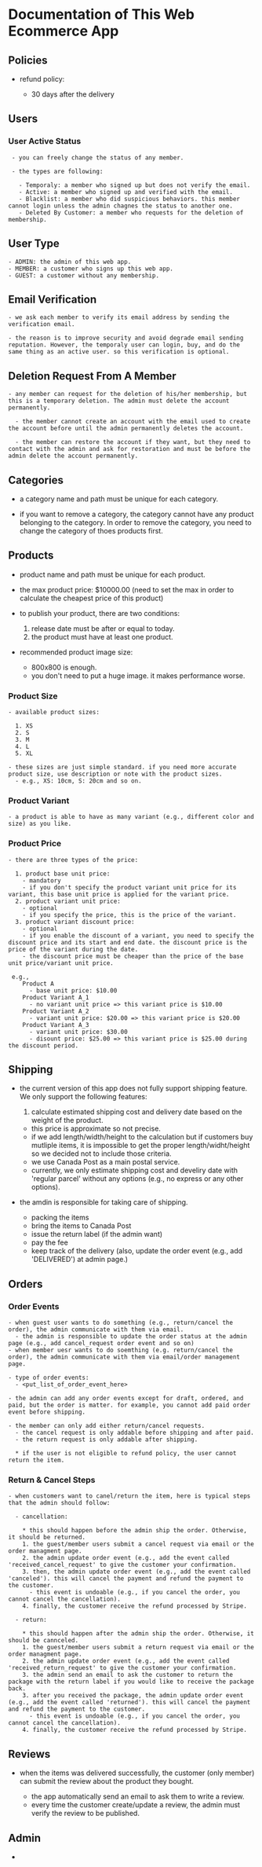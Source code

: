 # Documentation of This Web Ecommerce App


## Policies

  - refund policy:

      - 30 days after the delivery

## Users

  ### User Active Status

     - you can freely change the status of any member.

     - the types are following:

       - Temporaly: a member who signed up but does not verify the email.
       - Active: a member who signed up and verified with the email.
       - Blacklist: a member who did suspicious behaviors. this member cannot login unless the admin chagnes the status to another one.
       - Deleted By Customer: a member who requests for the deletion of membership.

  ## User Type

    - ADMIN: the admin of this web app.
    - MEMBER: a customer who signs up this web app.
    - GUEST: a customer without any membership.

  ## Email Verification

    - we ask each member to verify its email address by sending the verification email.

    - the reason is to improve security and avoid degrade email sending reputation. However, the temporaly user can login, buy, and do the same thing as an active user. so this verification is optional.

  ## Deletion Request From A Member

    - any member can request for the deletion of his/her membership, but this is a temporary deletion. The admin must delete the account permanently.

      - the member cannot create an account with the email used to create the account before until the admin permanently deletes the account.

      - the member can restore the account if they want, but they need to contact with the admin and ask for restoration and must be before the admin delete the account permanently.

## Categories

  - a category name and path must be unique for each category.

  - if you want to remove a category, the category cannot have any product belonging to the category. In order to remove the category, you need to change the category of thoes products first.

## Products

  - product name and path must be unique for each product.

  - the max product price: $10000.00 (need to set the max in order to calculate the cheapest price of this product)

  - to publish your product, there are two conditions:
    1. release date must be after or equal to today.
    2. the product must have at least one product.

  - recommended product image size:
    - 800x800 is enough.
    - you don't need to put a huge image. it makes performance worse.

  ### Product Size

    - available product sizes:

      1. XS
      2. S
      3. M
      4. L
      5. XL

    - these sizes are just simple standard. if you need more accurate product size, use description or note with the product sizes.
      - e.g., XS: 10cm, S: 20cm and so on.

  ### Product Variant

    - a product is able to have as many variant (e.g., different color and size) as you like.

  ### Product Price

    - there are three types of the price:

      1. product base unit price: 
        - mandatory 
        - if you don't specify the product variant unit price for its variant, this base unit price is applied for the variant price.
      2. product variant unit price:
        - optional
        - if you specify the price, this is the price of the variant.
      3. product variant discount price: 
        - optional
        - if you enable the discount of a variant, you need to specify the discount price and its start and end date. the discount price is the price of the variant during the date.
        - the discount price must be cheaper than the price of the base unit price/variant unit price.

     e.g., 
        Product A
          - base unit price: $10.00
        Product Variant A_1
          - no variant unit price => this variant price is $10.00
        Product Variant A_2
          - variant unit price: $20.00 => this variant price is $20.00
        Product Variant A_3
          - variant unit price: $30.00 
          - disount price: $25.00 => this variant price is $25.00 during the discount period.

## Shipping

  - the current version of this app does not fully support shipping feature. We only support the following features:

    1. calculate estimated shipping cost and delivery date based on the weight of the product.
      - this price is approximate so not precise.
      - if we add length/width/height to the calculation but if customers buy mutliple items, it is impossible to get the proper length/widht/height so we decided not to include those criteria.
      - we use Canada Post as a main postal service.
      - currently, we only estimate shipping cost and develiry date with 'regular parcel' without any options (e.g., no express or any other options).

  - the amdin is responsible for taking care of shipping.
    - packing the items
    - bring the items to Canada Post
    - issue the return label (if the admin want)
    - pay the fee
    - keep track of the delivery (also, update the order event (e.g., add 'DELIVERED') at admin page.)

## Orders

  ### Order Events

    - when guest user wants to do something (e.g., return/cancel the order), the admin communicate with them via email.
      - the admin is responsible to update the order status at the admin page (e.g., add cancel_request order event and so on)
    - when member uesr wants to do soemthing (e.g. return/cancel the order), the admin communicate with them via email/order management page.

    - type of order events:
      - <put_list_of_order_event_here>

    - the admin can add any order events except for draft, ordered, and paid, but the order is matter. for example, you cannot add paid order event before shipping.

    - the member can only add either return/cancel requests.
      - the cancel request is only addable before shipping and after paid.
      - the return request is only addable after shipping.

      * if the user is not eligible to refund policy, the user cannot return the item.

  ### Return & Cancel Steps

    - when customers want to canel/return the item, here is typical steps that the admin should follow:

      - cancellation:

        * this should happen before the admin ship the order. Otherwise, it should be returned.
        1. the guest/member users submit a cancel request via email or the order managment page.
        2. the admin update order event (e.g., add the event called 'received_cancel_request' to give the customer your confirmation.
        3. then, the admin update order event (e.g., add the event called 'canceled'). this will cancel the payment and refund the payment to the customer.
          - this event is undoable (e.g., if you cancel the order, you cannot cancel the cancellation). 
        4. finally, the customer receive the refund processed by Stripe.

      - return:

        * this should happen after the admin ship the order. Otherwise, it should be cannceled.
        1. the guest/member users submit a return request via email or the order managment page.
        2. the admin update order event (e.g., add the event called 'received_return_request' to give the customer your confirmation.
        3. the admin send an email to ask the customer to return the package with the return label if you would like to receive the package back.
        3. after you received the package, the admin update order event (e.g., add the event called 'returned'). this will cancel the payment and refund the payment to the customer.
          - this event is undoable (e.g., if you cancel the order, you cannot cancel the cancellation). 
        4. finally, the customer receive the refund processed by Stripe.


## Reviews

  - when the items was delivered successfully, the customer (only member) can submit the review about the product they bought.

    - the app automatically send an email to ask them to write a review.
    - every time the customer create/update a review, the admin must verify the review to be published.
  
## Admin

  - 

    
